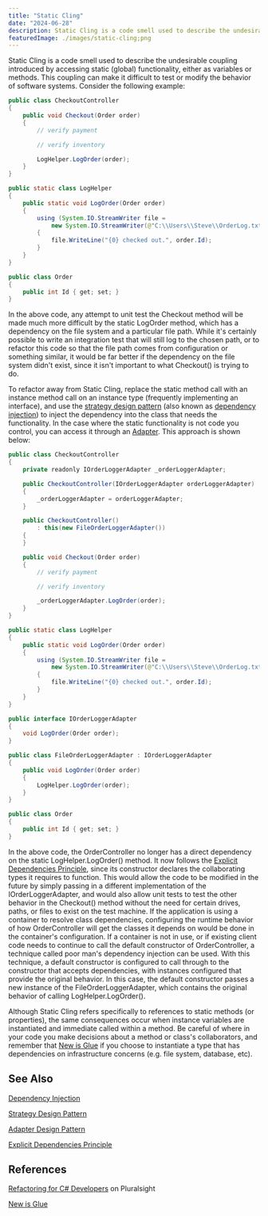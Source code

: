 ```yaml
---
title: "Static Cling"
date: "2024-06-28"
description: Static Cling is a code smell used to describe the undesirable coupling introduced by accessing static (global) functionality, either as variables or methods.
featuredImage: ./images/static-cling;png
---
```


Static Cling is a code smell used to describe the undesirable coupling introduced by accessing static (global) functionality, either as variables or methods. This coupling can make it difficult to test or modify the behavior of software systems. Consider the following example:

```java
public class CheckoutController
{
    public void Checkout(Order order)
    {
        // verify payment

        // verify inventory

        LogHelper.LogOrder(order);
    }
}

public static class LogHelper
{
    public static void LogOrder(Order order)
    {
        using (System.IO.StreamWriter file = 
            new System.IO.StreamWriter(@"C:\\Users\\Steve\\OrderLog.txt", true))
        {
            file.WriteLine("{0} checked out.", order.Id);
        }
    }
}

public class Order
{
    public int Id { get; set; }
}
```

In the above code, any attempt to unit test the Checkout method will be made much more difficult by the static LogOrder method, which has a dependency on the file system and a particular file path. While it's certainly possible to write an integration test that will still log to the chosen path, or to refactor this code so that the file path comes from configuration or something similar, it would be far better if the dependency on the file system didn't exist, since it isn't important to what Checkout() is trying to do.

To refactor away from Static Cling, replace the static method call with an instance method call on an instance type (frequently implementing an interface), and use the [strategy design pattern](/design-patterns/strategy-pattern/) (also known as [dependency injection](/practices/dependency-injection/)) to inject the dependency into the class that needs the functionality. In the case where the static functionality is not code you control, you can access it through an [Adapter](/design-patterns/adapter-design-pattern/). This approach is shown below:

```java
public class CheckoutController
{
    private readonly IOrderLoggerAdapter _orderLoggerAdapter;

    public CheckoutController(IOrderLoggerAdapter orderLoggerAdapter)
    {
        _orderLoggerAdapter = orderLoggerAdapter;
    }

    public CheckoutController()
        : this(new FileOrderLoggerAdapter())
    {
    }

    public void Checkout(Order order)
    {
        // verify payment

        // verify inventory

        _orderLoggerAdapter.LogOrder(order);
    }
}

public static class LogHelper
{
    public static void LogOrder(Order order)
    {
        using (System.IO.StreamWriter file =
            new System.IO.StreamWriter(@"C:\\Users\\Steve\\OrderLog.txt", true))
        {
            file.WriteLine("{0} checked out.", order.Id);
        }
    }
}

public interface IOrderLoggerAdapter
{
    void LogOrder(Order order);
}

public class FileOrderLoggerAdapter : IOrderLoggerAdapter
{
    public void LogOrder(Order order)
    {
        LogHelper.LogOrder(order);
    }
}

public class Order
{
    public int Id { get; set; }
}
```

In the above code, the OrderController no longer has a direct dependency on the static LogHelper.LogOrder() method. It now follows the [Explicit Dependencies Principle](/principles/explicit-dependencies-principle/), since its constructor declares the collaborating types it requires to function. This would allow the code to be modified in the future by simply passing in a different implementation of the IOrderLoggerAdapter, and would also allow unit tests to test the other behavior in the Checkout() method without the need for certain drives, paths, or files to exist on the test machine. If the application is using a container to resolve class dependencies, configuring the runtime behavior of how OrderController will get the classes it depends on would be done in the container's configuration. If a container is not in use, or if existing client code needs to continue to call the default constructor of OrderController, a technique called poor man's dependency injection can be used. With this technique, a default constructor is configured to call through to the constructor that accepts dependencies, with instances configured that provide the original behavior. In this case, the default constructor passes a new instance of the FileOrderLoggerAdapter, which contains the original behavior of calling LogHelper.LogOrder().

Although Static Cling refers specifically to references to static methods (or properties), the same consequences occur when instance variables are instantiated and immediate called within a method. Be careful of where in your code you make decisions about a method or class's collaborators, and remember that [New is Glue](http://ardalis.com/new-is-glue/) if you choose to instantiate a type that has dependencies on infrastructure concerns (e.g. file system, database, etc).

## See Also

[Dependency Injection](/practices/dependency-injection/)

[Strategy Design Pattern](/design-patterns/strategy-pattern)

[Adapter Design Pattern](/design-patterns/adapter-design-pattern)

[Explicit Dependencies Principle](/principles/explicit-dependencies-principle/)

## References

[Refactoring for C# Developers](https://www.pluralsight.com/courses/refactoring-csharp-developers) on Pluralsight

[New is Glue](http://ardalis.com/new-is-glue/)
